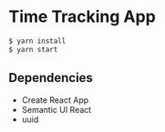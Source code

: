 # Time Tracking App

```bash
$ yarn install
$ yarn start
```

## Dependencies
- Create React App
- Semantic UI React
- uuid